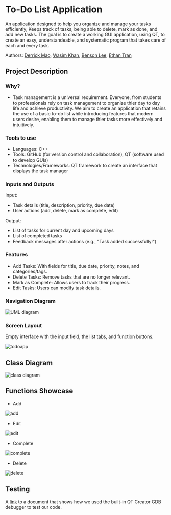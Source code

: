 # To-Do List Application
An application designed to help you organize and manage your tasks efficiently, Keeps track of tasks, being able to delete, mark as done, and add new tasks.
The goal is to create a working GUI application, using QT, to create an easy, understandeable, and systematic program that takes care of each and every task.
 
Authors: [Derrick Mao](https://github.com/Derrick-Mao), [Wasim Khan](https://github.com/WasimKhan034), [Benson Lee](https://github.com/roomba-s9), [Ethan Tran](https://github.com/stutterk1d)


## Project Description
### Why?
* Task management is a universal requirement.  Everyone, from students to professionals rely on task management to organize thier day to day life and achieve productivity.  We aim to create an application that   retains the use of a basic to-do list while introducing features that modern users desire, enabling them to manage thier tasks more effectively and intuitively.

  
### Tools to use
* Languages: C++
* Tools: GitHub (for version control and collaboration), QT (software used to develop GUIs)
* Technologies/Frameworks: QT framework to create an interface that displays the task manager

  
### Inputs and Outputs
Input:
* Task details (title, description, priority, due date)
* User actions (add, delete, mark as complete, edit)

Output:
* List of tasks for current day and upcoming days
* List of completed tasks
* Feedback messages after actions (e.g., "Task added successfully!")

  
### Features

* Add Tasks: With fields for title, due date, priority, notes, and categories/tags.
* Delete Tasks: Remove tasks that are no longer relevant.
* Mark as Complete: Allows users to track their progress.
* Edit Tasks: Users can modify task details.


### Navigation Diagram

![UML diagram](https://github.com/cs100/final-project-poopoopeepee/assets/134977057/0cdeb751-05ea-45df-98b3-44adaa42d478)


### Screen Layout
Empty interface with the input field, the list tabs, and function buttons.

![todoapp](https://github.com/Derrick-Mao/To-do-List/assets/132052322/fbf027f6-6684-4ae6-ae29-b68ae5e7f58c)


## Class Diagram
![class diagram](https://github.com/cs100/final-project-poopoopeepee/assets/134977057/f85afe56-c0d9-43c9-99cc-f3d193b18f41)

 
 ## Functions Showcase
 
 * Add
   
 ![add](https://github.com/Derrick-Mao/To-do-List/assets/132052322/4bdbf77a-aef1-4fd0-aabe-2ec12ecff3fc)

 * Edit

 ![edit](https://github.com/Derrick-Mao/To-do-List/assets/132052322/eb78d2f4-b413-4676-87d0-bcf3eef00072)

 * Complete

 ![complete](https://github.com/Derrick-Mao/To-do-List/assets/132052322/1f6d597f-4a08-4bde-914d-5b109718bbf1)

 * Delete

 ![delete](https://github.com/Derrick-Mao/To-do-List/assets/132052322/f6690f93-14f3-4f90-9693-5ca83b4b8911)


 ## Testing
 A [link](https://docs.google.com/document/d/1xxnJyCJz1eDI3-EXb4G7AvZ5np_LuSaxOAiUBP3dAu0/edit) to a document that shows how we used the built-in QT Creator GDB debugger to test our code.
 
<!--
 ## Installation/Usage
 Download the ZIP file of our repository, and you will see that there is a "build" folder. Open that folder and run todoApp.exe and the application should run perfectly!
 --->
